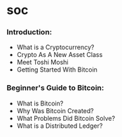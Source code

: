 # soc

### Introduction:

- What is a Cryptocurrency?
- Crypto As A New Asset Class
- Meet Toshi Moshi
- Getting Started With Bitcoin


### Beginner's Guide to Bitcoin:

- What is Bitcoin?
- Why Was Bitcoin Created?
- What Problems Did Bitcoin Solve?
- What is a Distributed Ledger?
